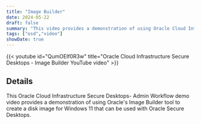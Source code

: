 ```yaml
---
title: "Image Builder"
date: 2024-05-22
draft: false
summary: "This video provides a demonstration of using Oracle Cloud Infrastructure Secure Desktops Image Builder tool to create a disk image for Windows 11 that can be used with Oracle Secure Desktops."
tags: ["osd","video"]
showDate: true
---
```


{{< youtube id="QumOEIf0R3w" title="Oracle Cloud Infrastructure Secure Desktops - Image Builder YouTube video" >}}

## Details

This Oracle Cloud Infrastructure Secure Desktops- Admin Workflow demo video provides a demonstration of using Oracle's Image Builder tool to create a disk image for Windows 11 that can be used with Oracle Secure Desktops.
